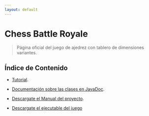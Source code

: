 ```yaml
---
layout: default
---
```


# Chess Battle Royale

> Página oficial del juego de ajedrez con tablero de dimensiones variantes.

## Índice de Contenido

* [Tutorial](./tutorial.html).

* [Documentación sobre las clases en JavaDoc](./index1.html).

* [Descargate el Manual del proyecto](./Documento_Proyecto.pdf).

* [Descargate el ejecutable del juego](./ChessBattleRoyale.zip)

